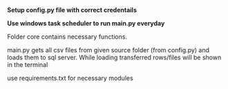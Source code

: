 **Setup config.py file with correct credentails**

**Use windows task scheduler to run main.py everyday**

Folder core contains necessary functions.

main.py gets all csv files from given source folder (from config.py) and loads them to sql server.
While loading transferred rows/files will be shown in the terminal

use requirements.txt for necessary modules
